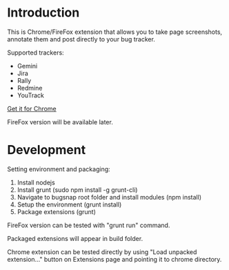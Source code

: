 # Introduction
This is Chrome/FireFox extension that allows you to take page screenshots, annotate them and post directly to your bug tracker.

Supported trackers:

* Gemini
* Jira
* Rally
* Redmine
* YouTrack

[Get it for Chrome](https://chrome.google.com/webstore/detail/bugsnap/mfodpdfcbkmkdebahlkghnegochneenh)

FireFox version will be available later.

# Development

Setting environment and packaging:

1. Install nodejs
2. Install grunt (sudo npm install -g grunt-cli)
3. Navigate to bugsnap root folder and install modules (npm install)
4. Setup the environment (grunt install)
5. Package extensions (grunt)

FireFox version can be tested with "grunt run" command.

Packaged extensions will appear in build folder.

Chrome extension can be tested directly by using "Load unpacked extension..."
button on Extensions page and pointing it to chrome directory.